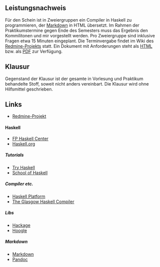 ## Leistungsnachweis

Für den Schein ist in Zweiergruppen ein Compiler in Haskell zu programmieren, der
[Markdown](http://daringfireball.net/projects/markdown/) in HTML übersetzt. Im Rahmen der
Praktikumstermine gegen Ende des Semesters muss das Ergebnis den Kommilitonen und mir
vorgestellt werden. Pro Zweiergruppe sind inklusive Fragen etwa 15 Minuten eingeplant. Die
Terminvergabe findet im Wiki des
[Redmine-Projekts](https://redmine.cs.hm.edu/projects/2014-braun-compiler/wiki/Termine_Vorstellung_Compiler-Projekt)
statt. Ein Dokument mit Anforderungen steht als [HTML](/docs/lectures/compiler/html/Leistungsnachweis.html) bzw. als [PDF](/docs/lectures/compiler/pdf/Leistungsnachweis.pdf) zur Verfügung.

## Klausur

Gegenstand der Klausur ist der gesamte in Vorlesung und Praktikum
behandelte Stoff, soweit nicht anders vereinbart. Die Klausur
wird ohne Hilfsmittel geschrieben.

## Links

-   [Redmine-Projekt](https://redmine.cs.hm.edu/projects/2014-braun-funktionale-programmierung)

#### Haskell

-   [FP Haskell Center](https://www.fpcomplete.com/)
-   [Haskell.org](http://haskell.org/)

##### Tutorials

-   [Try Haskell](http://tryhaskell.org/)
-   [School of Haskell](https://haskell.fpcomplete.com/school)

##### Compiler etc.

-   [Haskell Platform](http://www.haskell.org/platform/)
-   [The Glasgow Haskell Compiler](http://www.haskell.org/ghc/)

##### Libs

-   [Hackage](http://hackage.haskell.org/)
-   [Hoogle](http://www.haskell.org/hoogle/)

##### Markdown

-   [Markdown](http://daringfireball.net/projects/markdown/)
-   [Pandoc](http://johnmacfarlane.net/pandoc/)

